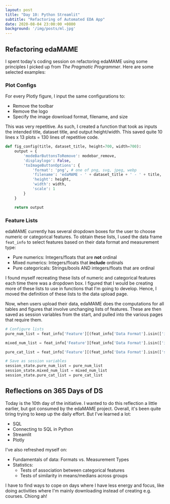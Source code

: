 ```yaml
---
layout: post
title: "Day 10: Python Streamlit"
subtitle: "Refactoring of Automated EDA App"
date: 2020-08-04 23:00:00 +0800
background: '/img/posts/ml.jpg'
---
```


## Refactoring edaMAME
I spent today's coding session on refactoring edaMAME using some principles I picked up from *The Pragmatic Programmer*. Here are some selected examples:

### Plot Configs
For every Plotly figure, I input the same configurations to:

* Remove the toolbar
* Remove the logo
* Specify the image download format, filename, and size

This was very repetitive. As such, I created a function that took as inputs the intended title, dataset title, and output height/width. This saved quite 10 lines x 13 plots = 130 lines of repetitive code.

```py
def fig_config(title, dataset_title, height=700, width=700):
    output = {
        'modeBarButtonsToRemove': modebar_remove,
        'displaylogo': False,
        'toImageButtonOptions': {
            'format': 'png', # one of png, svg, jpeg, webp
            'filename': 'edaMAME - ' + dataset_title + ' - ' + title,
            'height': height,
            'width': width,
            'scale': 1
        }
    }

    return output
```

### Feature Lists
edaMAME currently has several dropdown boxes for the user to choose numeric or categorical features. To obtain these lists, I used the data frame `feat_info` to select features based on their data format and measurement type:

* Pure numerics: Integers/floats that are **not** ordinal
* Mixed numerics: Integers/floats that **include** ordinals
* Pure categoricals: Strings/bools AND integers/floats that are ordinal

I found myself recreating these lists of numeric and categorical features each time there was a dropdown box. I figured that I would be creating more of these lists to use in functions that I'm going to develop. Hence, I moved the definition of these lists to the data upload page.

Now, when users upload their data, edaMAME does the computations for all tables and figures that involve unchanging lists of features. These are then saved as session variables from the start, and pulled into the various pages that require them.

```py
# Configure lists
pure_num_list = feat_info['Feature'][(feat_info['Data Format'].isin(['integer', 'float'])) & (~feat_info['Measurement Type'].str.contains('ordinal'))].reset_index(drop=True).to_list()

mixed_num_list = feat_info['Feature'][feat_info['Data Format'].isin(['integer', 'float'])].reset_index(drop=True).to_list()

pure_cat_list = feat_info['Feature'][(feat_info['Data Format'].isin(['string', 'bool'])) | (feat_info['Measurement Type'].str.contains('ordinal'))].reset_index(drop=True).to_list()

# Save as session variables
session_state.pure_num_list = pure_num_list
session_state.mixed_num_list = mixed_num_list
session_state.pure_cat_list = pure_cat_list
```

## Reflections on 365 Days of DS
Today is the 10th day of the initiative. I wanted to do this reflection a little earlier, but got consumed by the edaMAME project. Overall, it's been quite tiring trying to keep up the daily effort. But I've learned a lot:

* SQL
* Connecting to SQL in Python
* Streamlit
* Plotly

I've also refreshed myself on:

* Fundamentals of data: Formats vs. Measurement Types
* Statistics:
    * Tests of association between categorical features
    * Tests of similarity in means/medians across groups

I have to find ways to cope on days where I have less energy and focus, like doing activities where I'm mainly downloading instead of creating e.g. courses. Chiong ah!